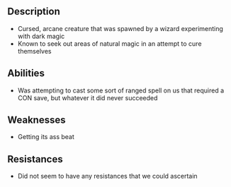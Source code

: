 ## Description
- Cursed, arcane creature that was spawned by a wizard experimenting with dark magic
- Known to seek out areas of natural magic in an attempt to cure themselves
## Abilities
- Was attempting to cast some sort of ranged spell on us that required a CON save, but whatever it did never succeeded
## Weaknesses
- Getting its ass beat
## Resistances
- Did not seem to have any resistances that we could ascertain